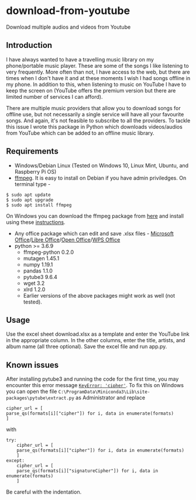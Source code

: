 # download-from-youtube
Download multiple audios and videos from Youtube

## Introduction
I have always wanted to have a travelling music library on my phone/portable music player. These are some of the songs I like listening to very frequently. More often than not, I have access to the web, but there are times when I don't have it and at these moments I wish I had songs offline in my phone. In addition to this, when listening to music on YouTube I have to keep the screen on (YouTube offers the premium version but there are limited number of services I can afford).

There are multiple music providers that allow you to download songs for offline use, but not necessarily a single service will have all your favourite songs. And again, it's not feasible to subscribe to all the providers. To tackle this issue I wrote this package in Python which downloads videos/audios from YouTube which can be added to an offline music library.

## Requirements
* Windows/Debian Linux (Tested on Windows 10, Linux Mint, Ubuntu, and Raspberry Pi OS)
* [ffmpeg](https://ffmpeg.org/). It is easy to install on Debian if you have admin priviledges. On terminal type -
```
$ sudo apt update
$ sudo apt upgrade
$ sudo apt install ffmpeg
```
On Windows you can download the ffmpeg package from [here](https://ffmpeg.zeranoe.com/builds/) and install using these [instructions](https://www.wikihow.com/Install-FFmpeg-on-Windows).
* Any office package which can edit and save .xlsx files - [Microsoft Office](https://www.office.com)/[Libre Office](https://www.libreoffice.org)/[Open Office](https://www.openoffice.org)/[WPS Office](https://www.wps.com)
* python >= 3.6.9
    * ffmpeg-python 0.2.0
    * mutagen 1.45.1
    * numpy 1.19.1
    * pandas 1.1.0
    * pytube3 9.6.4
    * wget 3.2
    * xlrd 1.2.0
    * Earlier versions of the above packages might work as well (not tested).

## Usage
Use the excel sheet download.xlsx as a template and enter the YouTube link in the appropriate column. In the other columns, enter the title, artists, and album name (all three optional). Save the excel file and run app.py.

## Known issues
After installing pytube3 and running the code for the first time, you may encounter this error message [`KeyError: 'cipher'`](https://github.com/nficano/pytube/issues/641). To fix this on Windows you can open the file `C:\ProgramData\Miniconda3\Lib\site-packages\pytube\extract.py` as Administrator and replace
```
cipher_url = [
parse_qs(formats[i]["cipher"]) for i, data in enumerate(formats)
]
```
with
```
try:
    cipher_url = [
    parse_qs(formats[i]["cipher"]) for i, data in enumerate(formats)
    ]
except:
    cipher_url = [
    parse_qs(formats[i]["signatureCipher"]) for i, data in enumerate(formats)
    ]
```
Be careful with the indentation.
